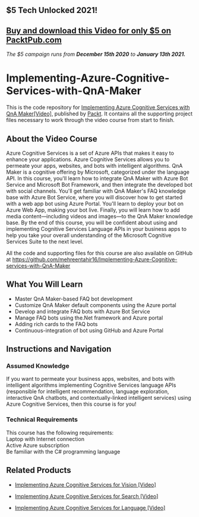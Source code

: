 ## $5 Tech Unlocked 2021!
[Buy and download this Video for only $5 on PacktPub.com](https://www.packtpub.com/product/implementing-azure-cognitive-services-with-qna-maker-video/9781838556778)
-----
*The $5 campaign         runs from __December 15th 2020__ to __January 13th 2021.__*

# Implementing-Azure-Cognitive-Services-with-QnA-Maker

This is the code repository for [Implementing Azure Cognitive Services with QnA Maker[Video]](https://www.packtpub.com/), published by [Packt](https://www.packtpub.com/?utm_source=github). It contains all the supporting project files necessary to work through the video course from start to finish.

## About the Video Course
Azure Cognitive Services is a set of Azure APIs that makes it easy to enhance your applications. Azure Cognitive Services allows you to permeate your apps, websites, and bots with intelligent algorithms. QnA Maker is a cognitive offering by Microsoft, categorized under the language API.
In this course, you'll learn how to integrate QnA Maker with Azure Bot Service and Microsoft Bot Framework, and then integrate the developed bot with social channels. You'll get familiar with QnA Maker's FAQ knowledge base with Azure Bot Service, where you will discover how to get started with a web app bot using Azure Portal. You'll learn to deploy your bot on Azure Web App, making your bot live. Finally, you will learn how to add media content—including videos and images—to the QnA Maker knowledge base. By the end of this course, you will be confident about using and implementing Cognitive Services Language APIs in your business apps to help you take your overall understanding of the Microsoft Cognitive Services Suite to the next level.

All the code and supporting files for this course are also available on GitHub at https://github.com/mehreentahir16/Implementing-Azure-Cognitive-services-with-QnA-Maker 

<H2>What You Will Learn</H2>
<DIV class=book-info-will-learn-text>
<UL>
<LI>Master QnA Maker-based FAQ bot development
<LI>Customize QnA Maker default components using the Azure portal
<LI>Develop and integrate FAQ bots with Azure Bot Service
<LI>Manage FAQ bots using the.Net framework and Azure portal
<LI>Adding rich cards to the FAQ bots
<LI>Continuous-integration of bot using GitHub and Azure Portal
</LI></UL></DIV>

## Instructions and Navigation
### Assumed Knowledge
If you want to permeate your business apps, websites, and bots with intelligent algorithms implementing Cognitive Services language APIs (responsible for intelligent recommendation, language exploration, interactive QnA chatbots, and contextually-linked intelligent services) using Azure Cognitive Services, then this course is for you!	

### Technical Requirements
This course has the following requirements:<br/>
Laptop with Internet connection <br/>
Active Azure subscription <br/>
Be familiar with the C# programming language  <br/> 



## Related Products
* [Implementing Azure Cognitive Services for Vision [Video]](https://www.packtpub.com/in/application-development/implementing-azure-cognitive-services-vision-video)

* [Implementing Azure Cognitive Services for Search [Video]](https://www.packtpub.com/in/application-development/implementing-azure-cognitive-services-search-video)

* [Implementing Azure Cognitive Services for Language [Video]](https://www.packtpub.com/data/implementing-azure-cognitive-services-for-language-video)


